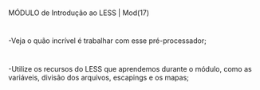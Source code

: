 #
MÓDULO de Introdução ao LESS | Mod(17)
#
-Veja o quão incrível é trabalhar com esse pré-processador;
#
-Utilize os recursos do LESS que aprendemos durante
o módulo, como as variáveis, divisão dos arquivos,
escapings e os mapas;
####
